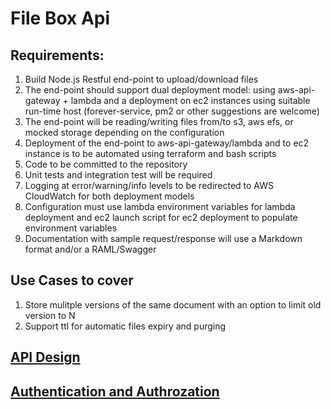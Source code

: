 # File Box Api #

## Requirements:

1. Build Node.js Restful end-point to upload/download files
2. The end-point should support dual deployment model: using aws-api-gateway + lambda and a deployment on ec2 instances using suitable run-time host (forever-service, pm2 or other suggestions are welcome)
3. The end-point will be reading/writing files from/to s3, aws efs, or mocked storage depending on the configuration
4. Deployment of the end-point to aws-api-gateway/lambda and to ec2 instance is to be automated using terraform and bash scripts
5. Code to be committed to the repository
6. Unit tests and integration test will be required
7. Logging at error/warning/info levels to be redirected to AWS CloudWatch for both deployment models
8. Configuration must use lambda environment variables for lambda deployment and ec2 launch script for ec2 deployment to populate environment variables
9. Documentation with sample request/response will use a Markdown format and/or a RAML/Swagger

## Use Cases to cover
1. Store mulitple versions of the same document with an option to limit old version to N
2. Support ttl for automatic files expiry and purging

## [API Design](./docs/API.md)

## [Authentication and Authrozation](./docs/AuthC&AuthZ.md)